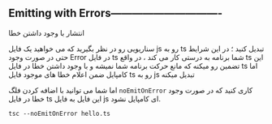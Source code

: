 ## **Emitting with Errors——————————-**

انتشار با وجود داشتن خطا

سناریویی رو در نظر بگیرید که می خواهید یک فایل js رو به ts تبدیل کنید ؛ در این شرایط حتی در صورت وجود Error در فایل ts شما برنامه به درستی کار می کند ، در واقع ts این تضمین رو میکنه که مانع حرکت برنامه شما نمیشه و با وجود داشتن خطا در فایل ts اما کامپایل ضمن اعلام خطا های موجود فایل ts رو به js تبدیل میکنه

اما شما می توانید با اضافه کردن فلگ `noEmitOnError` کاری کنید که در صورت وجود خطا در فایل ts این فایل به فایل js ای کامپایل نشود.

```tsx
tsc --noEmitOnError hello.ts
```
